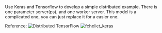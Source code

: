 Use Keras and Tensorflow to develop a simple distributed example.
There is one parameter server(ps), and one worker server.
This model is a complicated one, you can just replace it for a easier one.

Reference:
![Distributed TensorFlow](https://www.tensorflow.org/deploy/distributed) 
![fchollet_keras](https://gist.github.com/fchollet/2c9b029f505d94e6b8cd7f8a5e244a4e) 
